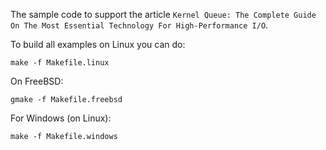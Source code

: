 The sample code to support the article `Kernel Queue: The Complete Guide On The Most Essential Technology For High-Performance I/O`.

To build all examples on Linux you can do:

	make -f Makefile.linux

On FreeBSD:

	gmake -f Makefile.freebsd

For Windows (on Linux):

	make -f Makefile.windows
